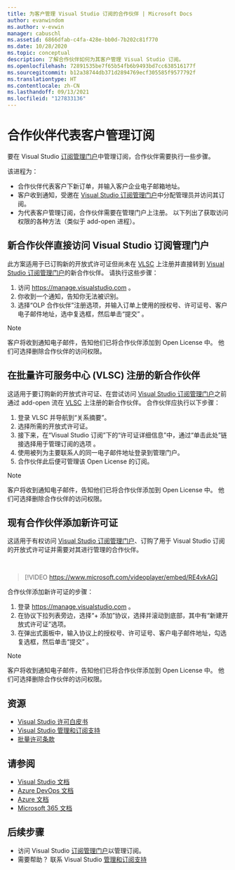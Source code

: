```yaml
---
title: 为客户管理 Visual Studio 订阅的合作伙伴 | Microsoft Docs
author: evanwindom
ms.author: v-evwin
manager: cabuschl
ms.assetid: 6866dfab-c4fa-428e-bb0d-7b202c81f770
ms.date: 10/28/2020
ms.topic: conceptual
description: 了解合作伙伴如何为其客户管理 Visual Studio 订阅。
ms.openlocfilehash: 72891535be7f65b54fb6b9493bd7cc638516177f
ms.sourcegitcommit: b12a38744db371d2894769ecf305585f9577792f
ms.translationtype: HT
ms.contentlocale: zh-CN
ms.lasthandoff: 09/13/2021
ms.locfileid: "127833136"
---
```

# <a name="partners-managing-subscriptions-on-behalf-of-customers"></a>合作伙伴代表客户管理订阅
要在 Visual Studio [订阅管理门户](https://manage.visualstudio.com)中管理订阅，合作伙伴需要执行一些步骤。 

该进程为：
- 合作伙伴代表客户下新订单，并输入客户企业电子邮箱地址。
- 客户收到通知，受邀在 [Visual Studio 订阅管理门户](https://manage.visualstudio.com)中分配管理员并访问其订阅。
- 为代表客户管理订阅，合作伙伴需要在管理门户上注册。 以下列出了获取访问权限的各种方法（类似于 add-open 进程）。

## <a name="new-partners-visiting-the-visual-studio-subscriptions-administration-portal-directly"></a>新合作伙伴直接访问 Visual Studio 订阅管理门户
此方案适用于已订购新的开放式许可证但尚未在 [VLSC](https://www.microsoft.com/Licensing/servicecenter/default.aspx) 上注册并直接转到 [Visual Studio 订阅管理门户](https://manage.visualstudio.com)的新合作伙伴。  请执行这些步骤：
1. 访问 <https://manage.visualstudio.com> 。
1. 你收到一个通知，告知你无法被识别。
1. 选择“OLP 合作伙伴”注册选项，并输入订单上使用的授权号、许可证号、客户电子邮件地址，选中复选框，然后单击“提交”   。

> [!NOTE]
> 客户将收到通知电子邮件，告知他们已将合作伙伴添加到 Open License 中。 他们可选择删除合作伙伴的访问权限。

## <a name="new-partners-who-register-on-the-volume-licensing-service-center-vlsc"></a>在批量许可服务中心 (VLSC) 注册的新合作伙伴

这适用于要订购新的开放式许可证、在尝试访问 [Visual Studio 订阅管理门户](https://manage.visualstudio.com)之前通过 add-open 流在 [VLSC](https://www.microsoft.com/Licensing/servicecenter/default.aspx) 上注册的新合作伙伴。 合作伙伴应执行以下步骤：
1. 登录 VLSC 并导航到“关系摘要”。
1. 选择所需的开放式许可证。
1. 接下来，在“Visual Studio 订阅”下的“许可证详细信息”中，通过“单击此处”链接选择用于管理订阅的选项  。
1. 使用被列为主要联系人的同一电子邮件地址登录到管理门户。
1. 合作伙伴此后便可管理该 Open License 的订阅。

> [!NOTE]
> 客户将收到通知电子邮件，告知他们已将合作伙伴添加到 Open License 中。 他们可选择删除合作伙伴的访问权限。

## <a name="existing-partners-adding-a-new-license"></a>现有合作伙伴添加新许可证
这适用于有权访问 [Visual Studio 订阅管理门户](https://manage.visualstudio.com)、订购了用于 Visual Studio 订阅的开放式许可证并需要对其进行管理的合作伙伴。  

<br> 

> [!VIDEO https://www.microsoft.com/videoplayer/embed/RE4vkAG]

合作伙伴添加新许可证的步骤：
1. 登录 <https://manage.visualstudio.com> 。
1. 在协议下拉列表旁边，选择“+ 添加”协议，选择并滚动到底部，其中有“新建开放式许可证”选项。
1. 在弹出式面板中，输入协议上的授权号、许可证号、客户电子邮件地址，勾选复选框，然后单击“提交”  。

> [!NOTE]
> 客户将收到通知电子邮件，告知他们已将合作伙伴添加到 Open License 中。 他们可选择删除合作伙伴的访问权限。


## <a name="resources"></a>资源
- [Visual Studio 许可白皮书](https://aka.ms/vslicensing)
- [Visual Studio 管理和订阅支持](https://aka.ms/vsadminhelp)
- [批量许可条款](https://www.microsoft.com/licensing/product-licensing/products.aspx)

## <a name="see-also"></a>请参阅
- [Visual Studio 文档](/visualstudio/)
- [Azure DevOps 文档](/azure/devops/)
- [Azure 文档](/azure/)
- [Microsoft 365 文档](/microsoft-365/)

## <a name="next-steps"></a>后续步骤
- 访问 Visual Studio [订阅管理门户](https://manage.visualstudio.com)以管理订阅。
- 需要帮助？ 联系 Visual Studio [管理和订阅支持](https://visualstudio.microsoft.com/support/support-overview-vs)